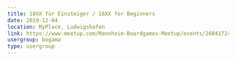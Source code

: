 ```yaml
---
title: 18XX für Einsteiger / 18XX for Beginners
date: 2019-12-04
location: MyPlace, Ludwigshafen
link: https://www.meetup.com/Mannheim-Boardgames-Meetup/events/260417246/
usergroup: bogama
type: usergroup
---
```

